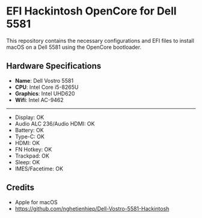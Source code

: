 # EFI Hackintosh OpenCore for Dell 5581

This repository contains the necessary configurations and EFI files to install macOS on a Dell 5581 using the OpenCore bootloader.

## Hardware Specifications

- **Name**: Dell Vostro 5581
- **CPU**: Intel Core i5-8265U
- **Graphics**: Intel UHD620
- **Wifi**: Intel AC-9462
---
+ Display: OK
+ Audio ALC 236/Audio HDMI: OK
+ Battery: OK
+ Type-C: OK
+ HDMI: OK
+ FN Hotkey: OK
+ Trackpad: OK
+ Sleep: OK
+ IMES/Facetime: OK

## Credits
+ Apple for macOS
+ https://github.com/nghetienhiep/Dell-Vostro-5581-Hackintosh

